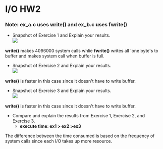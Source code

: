 # I/O HW2

### Note: ex_a.c uses write() and ex_b.c uses fwrite()

* Snapshot of Exercise 1 and Explain your results.  
![](https://i.imgur.com/LfuPu7M.png)  

**write()** makes 4096000 system calls whlie **fwrite()** writes all 'one byte's to buffer and makes system call when buffer is full.  

* Snapshot of Exercise 2 and Explain your results.  
![](https://i.imgur.com/ABi60FV.png)  

**write()** is faster in this case since it doesn't have to write buffer.

* Snapshot of Exercise 3 and Explain your results.  
![](https://i.imgur.com/643UhzI.png)  

**write()** is faster in this case since it doesn't have to write buffer.  

* Compare and explain the results from Exercise 1, Exercise 2, and Exercise 3.  
    * **execute time: ex1 > ex2 >ex3**  

The difference between the time consumed is based on the frequency of system calls since each I/O takes up more resource.  





